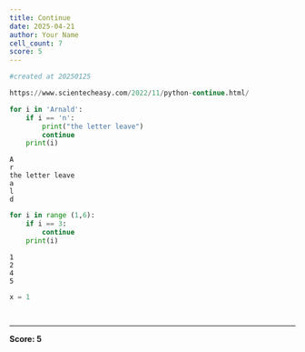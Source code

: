 ```yaml
---
title: Continue
date: 2025-04-21
author: Your Name
cell_count: 7
score: 5
---
```


```python
#created at 20250125
```


```python
https://www.scientecheasy.com/2022/11/python-continue.html/
```


```python
for i in 'Arnald':
    if i == 'n':
        print("the letter leave")
        continue
    print(i)
```

    A
    r
    the letter leave
    a
    l
    d



```python
for i in range (1,6):
    if i == 3:
        continue
    print(i)
```

    1
    2
    4
    5



```python
x = 1
```


```python

```


```python

```


---
**Score: 5**